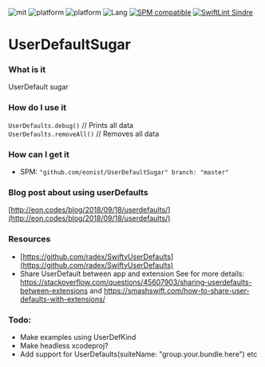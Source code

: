 ![mit](https://img.shields.io/badge/License-MIT-brightgreen.svg)
![platform](https://img.shields.io/badge/Platform-iOS-blue.svg)
![platform](https://img.shields.io/badge/Platform-macOS-blue.svg)
![Lang](https://img.shields.io/badge/Language-Swift%205.0-orange.svg)
[![SPM compatible](https://img.shields.io/badge/SPM-compatible-4BC51D.svg?style=flat)](https://github.com/apple/swift)
[![SwiftLint Sindre](https://img.shields.io/badge/SwiftLint-Sindre-hotpink.svg)](https://github.com/sindresorhus/swiftlint-sindre)

# UserDefaultSugar

### What is it
UserDefault sugar

### How do I use it
`UserDefaults.debug()` // Prints all data  
`UserDefaults.removeAll()` // Removes all data

### How can I get it
- SPM: `"github.com/eonist/UserDefaultSugar" branch: "master"`

### Blog post about using userDefaults
[http://eon.codes/blog/2018/09/18/userdefaults/](http://eon.codes/blog/2018/09/18/userdefaults/)

### Resources
- [https://github.com/radex/SwiftyUserDefaults](https://github.com/radex/SwiftyUserDefaults)
- Share UserDefault between app and extension See for more details: https://stackoverflow.com/questions/45607903/sharing-userdefaults-between-extensions and https://smashswift.com/how-to-share-user-defaults-with-extensions/

### Todo:
- Make examples using UserDefKind
- Make headless xcodeproj?
- Add support for UserDefaults(suiteName: "group.your.bundle.here") etc
